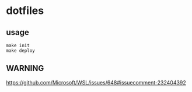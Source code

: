 # dotfiles

## usage
```git clone https://github.com/ashidaharo/dotfiles.git
make init
make deploy
```

## WARNING
https://github.com/Microsoft/WSL/issues/648#issuecomment-232404392
